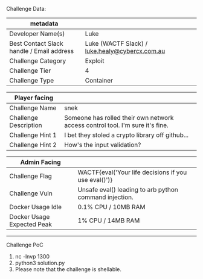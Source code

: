 Challenge Data:

| metadata |  |
|--- | --- |
| Developer Name(s) | Luke |
| Best Contact Slack handle / Email address | Luke (WACTF Slack) / luke.healy@cybercx.com.au |
| Challenge Category | Exploit |
| Challenge Tier | 4 |
| Challenge Type | Container |

| Player facing |  |
|--- | --- |
|Challenge Name | snek |
|Challenge Description | Someone has rolled their own network access control tool. I'm sure it's fine. | 
|Challenge Hint 1 | I bet they stoled a crypto library off github... |
|Challenge Hint 2 | How's the input validation? |

| Admin Facing |  |
|--- | --- |
|Challenge Flag| WACTF{eval('Your life decisions if you use eval()')} |
|Challenge Vuln| Unsafe eval() leading to arb python command injection. |
| Docker Usage Idle | 0.1% CPU / 10MB RAM |
| Docker Usage Expected Peak | 1% CPU / 14MB RAM |
---

Challenge PoC
1. nc -lnvp 1300
2. python3 solution.py
3. Please note that the challenge is shellable.

